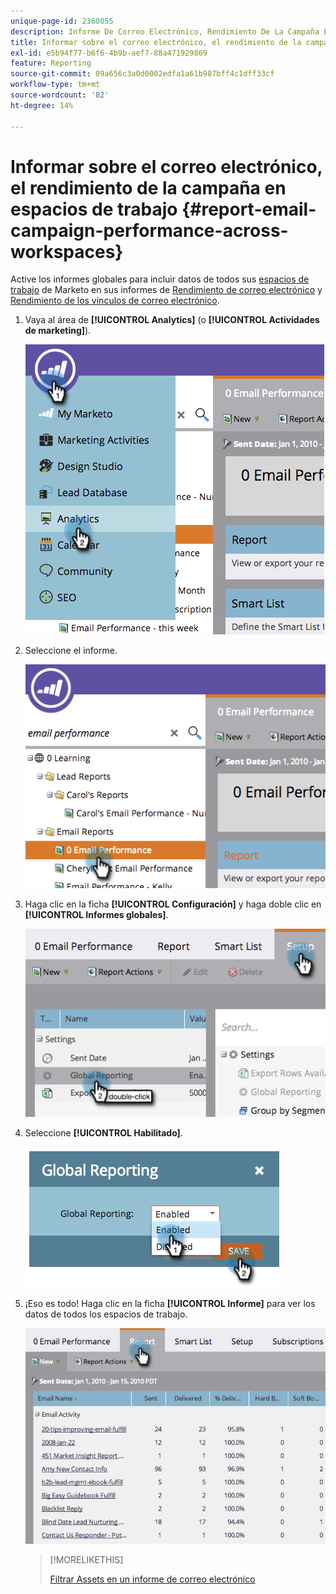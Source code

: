 ```yaml
---
unique-page-id: 2360055
description: Informe De Correo Electrónico, Rendimiento De La Campaña En Espacios De Trabajo - Documentos De Marketo - Documentación Del Producto
title: Informar sobre el correo electrónico, el rendimiento de la campaña en espacios de trabajo
exl-id: e5b94f77-b6f6-4b9b-aef7-88a471929869
feature: Reporting
source-git-commit: 09a656c3a0d0002edfa1a61b987bff4c1dff33cf
workflow-type: tm+mt
source-wordcount: '82'
ht-degree: 14%

---
```


# Informar sobre el correo electrónico, el rendimiento de la campaña en espacios de trabajo {#report-email-campaign-performance-across-workspaces}

Active los informes globales para incluir datos de todos sus [espacios de trabajo](/help/marketo/product-docs/administration/workspaces-and-person-partitions/create-a-new-workspace.md) de Marketo en sus informes de [Rendimiento de correo electrónico](/help/marketo/product-docs/email-marketing/email-programs/email-program-data/email-performance-report.md) y [Rendimiento de los vínculos de correo electrónico](/help/marketo/product-docs/email-marketing/email-programs/email-program-data/email-link-performance-report.md).

1. Vaya al área de **[!UICONTROL Analytics]** (o **[!UICONTROL Actividades de marketing]**).

   ![](assets/image2014-9-16-16-3a4-3a46.png)

1. Seleccione el informe.

   ![](assets/image2014-9-16-16-3a4-3a51.png)

1. Haga clic en la ficha **[!UICONTROL Configuración]** y haga doble clic en **[!UICONTROL Informes globales]**.

   ![](assets/image2014-9-16-16-3a4-3a58.png)

1. Seleccione **[!UICONTROL Habilitado]**.

   ![](assets/image2014-9-16-16-3a5-3a4.png)

1. ¡Eso es todo! Haga clic en la ficha **[!UICONTROL Informe]** para ver los datos de todos los espacios de trabajo.

   ![](assets/image2014-9-16-16-3a5-3a8.png)

   >[!MORELIKETHIS]
   >
   >[Filtrar Assets en un informe de correo electrónico](/help/marketo/product-docs/reporting/basic-reporting/report-activity/filter-assets-in-an-email-report.md)
